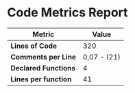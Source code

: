 # Code Metrics Report

| Metric                          | Value       |
|---------------------------------|-------------|
| **Lines of Code**               | 320         |
| **Comments per Line**           | 0,07 - (21) |
| **Declared Functions**          | 4           |
| **Lines per function**          | 41          |


